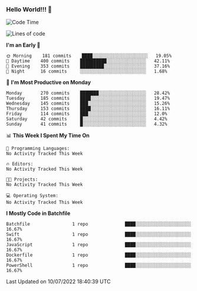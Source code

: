 ### Hello World!!! 👋

<!--
**kekotek/kekotek** is a ✨ _special_ ✨ repository because its `README.md` (this file) appears on your GitHub profile.

Here are some ideas to get you started:

- 🔭 I’m currently working on ...
- 🌱 I’m currently learning ...
- 👯 I’m looking to collaborate on ...
- 🤔 I’m looking for help with ...
- 💬 Ask me about ...
- 📫 How to reach me: ...
- 😄 Pronouns: ...
- ⚡ Fun fact: ...
-->

<!--START_SECTION:waka-->
![Code Time](http://img.shields.io/badge/Code%20Time-0%20secs-blue)

![Lines of code](https://img.shields.io/badge/From%20Hello%20World%20I%27ve%20Written-19%20Thousand%20lines%20of%20code-blue)

**I'm an Early 🐤** 

```text
🌞 Morning    181 commits    ████░░░░░░░░░░░░░░░░░░░░░   19.05% 
🌆 Daytime    400 commits    ██████████░░░░░░░░░░░░░░░   42.11% 
🌃 Evening    353 commits    █████████░░░░░░░░░░░░░░░░   37.16% 
🌙 Night      16 commits     ░░░░░░░░░░░░░░░░░░░░░░░░░   1.68%

```
📅 **I'm Most Productive on Monday** 

```text
Monday       270 commits    ███████░░░░░░░░░░░░░░░░░░   28.42% 
Tuesday      185 commits    ████░░░░░░░░░░░░░░░░░░░░░   19.47% 
Wednesday    145 commits    ███░░░░░░░░░░░░░░░░░░░░░░   15.26% 
Thursday     153 commits    ████░░░░░░░░░░░░░░░░░░░░░   16.11% 
Friday       114 commits    ███░░░░░░░░░░░░░░░░░░░░░░   12.0% 
Saturday     42 commits     █░░░░░░░░░░░░░░░░░░░░░░░░   4.42% 
Sunday       41 commits     █░░░░░░░░░░░░░░░░░░░░░░░░   4.32%

```


📊 **This Week I Spent My Time On** 

```text
💬 Programming Languages: 
No Activity Tracked This Week

🔥 Editors: 
No Activity Tracked This Week

🐱‍💻 Projects: 
No Activity Tracked This Week

💻 Operating System: 
No Activity Tracked This Week

```

**I Mostly Code in Batchfile** 

```text
Batchfile                1 repo              ████░░░░░░░░░░░░░░░░░░░░░   16.67% 
Swift                    1 repo              ████░░░░░░░░░░░░░░░░░░░░░   16.67% 
JavaScript               1 repo              ████░░░░░░░░░░░░░░░░░░░░░   16.67% 
Dockerfile               1 repo              ████░░░░░░░░░░░░░░░░░░░░░   16.67% 
PowerShell               1 repo              ████░░░░░░░░░░░░░░░░░░░░░   16.67%

```



 Last Updated on 10/07/2022 18:40:39 UTC
<!--END_SECTION:waka-->
